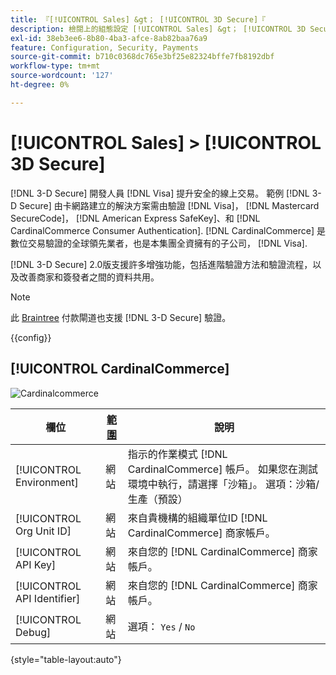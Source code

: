 ```yaml
---
title: 『[!UICONTROL Sales] &gt； [!UICONTROL 3D Secure]『
description: 檢閱上的組態設定 [!UICONTROL Sales] &gt； [!UICONTROL 3D Secure] 商務管理員頁面。
exl-id: 38eb3ee6-8b80-4ba3-afce-8ab82baa76a9
feature: Configuration, Security, Payments
source-git-commit: b710c0368dc765e3bf25e82324bffe7fb8192dbf
workflow-type: tm+mt
source-wordcount: '127'
ht-degree: 0%

---
```


# [!UICONTROL Sales] > [!UICONTROL 3D Secure]

[!DNL 3-D Secure] 開發人員 [!DNL Visa] 提升安全的線上交易。 範例 [!DNL 3-D Secure] 由卡網路建立的解決方案需由驗證 [!DNL Visa]， [!DNL Mastercard SecureCode]， [!DNL American Express SafeKey]、和 [!DNL CardinalCommerce Consumer Authentication]. [!DNL CardinalCommerce] 是數位交易驗證的全球領先業者，也是本集團全資擁有的子公司， [!DNL Visa].

[!DNL 3-D Secure] 2.0版支援許多增強功能，包括進階驗證方法和驗證流程，以及改善商家和簽發者之間的資料共用。

>[!NOTE]
>
>此 [Braintree](../../stores-purchase/braintree.md) 付款閘道也支援 [!DNL 3-D Secure] 驗證。

{{config}}

## [!UICONTROL CardinalCommerce]

![Cardinalcommerce](./assets/3d-secure-cardinalcommerce.png)<!-- zoom -->

| 欄位 | [範圍](../../getting-started/websites-stores-views.md#scope-settings) | 說明 |
|--- |--- |--- |
| [!UICONTROL Environment] | 網站 | 指示的作業模式 [!DNL CardinalCommerce] 帳戶。 如果您在測試環境中執行，請選擇「沙箱」。 選項：沙箱/生產（預設） |
| [!UICONTROL Org Unit ID] | 網站 | 來自貴機構的組織單位ID [!DNL CardinalCommerce] 商家帳戶。 |
| [!UICONTROL API Key] | 網站 | 來自您的 [!DNL CardinalCommerce] 商家帳戶。 |
| [!UICONTROL API Identifier] | 網站 | 來自您的 [!DNL CardinalCommerce] 商家帳戶。 |
| [!UICONTROL Debug] | 網站 | 選項： `Yes` / `No` |

{style="table-layout:auto"}
